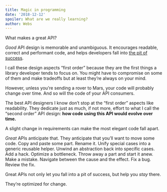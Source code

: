 ```yaml
---
title: Magic in programming
date: '2018-12-12'
spoiler: What are we really learning?
author: Webs
---
```


What makes a great API?

*Good* API design is memorable and unambiguous. It encourages readable, correct and performant code, and helps developers fall into [the pit of success](https://blog.codinghorror.com/falling-into-the-pit-of-success/).

I call these design aspects “first order” because they are the first things a library developer tends to focus on. You might have to compromise on some of them and make tradeoffs but at least they’re always on your mind.

However, unless you’re sending a rover to Mars, your code will probably change over time. And so will the code of your API consumers.

The best API designers I know don’t stop at the “first order” aspects like readability. They dedicate just as much, if not more, effort to what I call the “second order” API design: **how code using this API would evolve over time.**

A slight change in requirements can make the most elegant code fall apart.

*Great* APIs anticipate that. They anticipate that you’ll want to move some code. Copy and paste some part. Rename it. Unify special cases into a generic reusable helper. Unwind an abstraction back into specific cases. Add a hack. Optimize a bottleneck. Throw away a part and start it anew. Make a mistake. Navigate between the cause and the effect. Fix a bug. Review the fix.

Great APIs not only let you fall into a pit of success, but help you *stay* there.

They’re optimized for change.